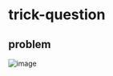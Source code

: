 # trick-question

## problem

![image](https://github.com/quasar098/ctf-writeups/assets/70716985/3e7dc4eb-88d1-4b4b-899e-f6f6dd06c344)


